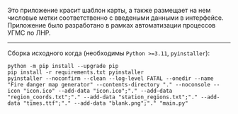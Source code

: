 Это приложение красит шаблон карты, а также размещает на нем числовые метки соответственно с введеными данными в интерфейсе.
Приложение было разработано в рамках автоматизации процессов УГМС по ЛНР.

---
Сборка исходного когда (необходимы `Python >=3.11`, `pyinstaller`):
```
python -m pip install --upgrade pip
pip install -r requirements.txt pyinstaller
pyinstaller --noconfirm --clean --log-level FATAL --onedir --name "Fire danger map generator" --contents-directory "." --noconsole --icon "icon.ico" --add-data "icon.ico";"." --add-data "region_coords.txt";"." --add-data "station_regions.txt";"." --add-data "times.ttf";"." --add-data "blank.png";"." "main.py"
```
